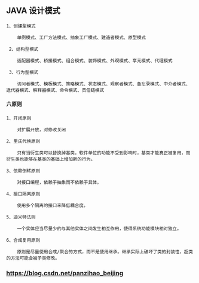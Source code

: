 
##   JAVA 设计模式
    
    1、创建型模式
        
        单例模式、工厂方法模式、抽象工厂模式、建造者模式、原型模式
        
     2、结构型模式
     
        适配器模式、桥接模式、组合模式、装饰模式、外观模式、享元模式、代理模式
        
     3、行为型模式
     
        访问者模式、模板模式、策略模式、状态模式、观察者模式、备忘录模式、中介者模式、迭代器模式、解释器模式、命令模式、责任链模式

#### 六原则
    
    1、开闭原则
        
        对扩展开放，对修改关闭
        
    2、里氏代换原则
        
        只有当衍生类可以替换掉基类，软件单位的功能不受到影响时，基类才能真正被复用，而衍生类也能够在基类的基础上增加新的行为。

    3、依赖倒转原则
        
        对接口编程，依赖于抽象而不依赖于具体。

    4、接口隔离原则

        使用多个隔离的接口来降低耦合度。

    5、迪米特法则
        
        一个实体应当尽量少的与其他实体之间发生相互作用，使得系统功能模块相对独立。

    6、合成复用原则
        
        原则是尽量使用合成/聚合的方式，而不是使用继承。继承实际上破坏了类的封装性，超类的方法可能会被子类修改。


### https://blog.csdn.net/panzihao_beijing